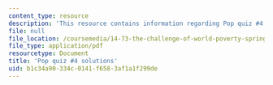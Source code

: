 ```yaml
---
content_type: resource
description: 'This resource contains information regarding Pop quiz #4 solutions.'
file: null
file_location: /coursemedia/14-73-the-challenge-of-world-poverty-spring-2011/b1c34a90334c0141f6583af1a1f299de_MIT14_73S11_quiz4_sol.pdf
file_type: application/pdf
resourcetype: Document
title: 'Pop quiz #4 solutions'
uid: b1c34a90-334c-0141-f658-3af1a1f299de
---
```

